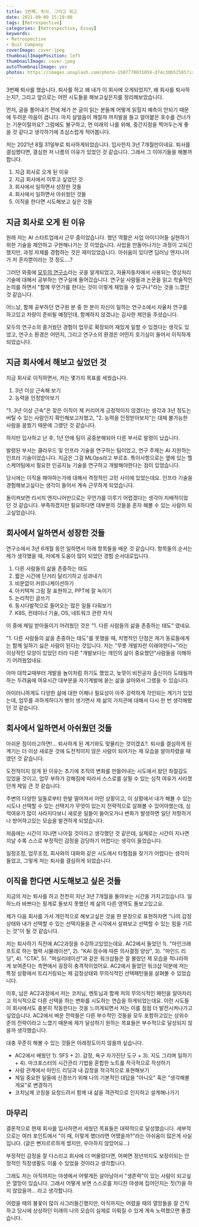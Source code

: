 ```yaml
---
title: 3번째, 퇴사. 그리고 회고
date: 2021-09-09 15:19:00
tags: [Retrospective]
categories: [Retrospective, Essay]
keywords:
- Retrospective
- Quit Company
coverImage: cover.jpeg
thumbnailImagePosition: left
thumbnailImage: cover.jpeg
autoThumbnailImage: yes
photos: https://images.unsplash.com/photo-1507778031059-d74c30b52585?ixlib=rb-1.2.1&ixid=MnwxMjA3fDB8MHxwaG90by1wYWdlfHx8fGVufDB8fHx8&auto=format&fit=crop&w=2274&q=80
---
```


3번째 퇴사를 했습니다. 퇴사를 하고 왜 내가 이 회사에 오게되었지?, 왜 회사를 퇴사하는지?, 그리고 앞으로는 어떤 시도들을 해보고싶은지를 정리해보았습니다.


<!-- excerpt -->


<!--toc-->

먼저, 글을 풀어내기 전에 제가 쓴 글이 읽는 분들께 어떻게 읽힐지 예측이 안되기 때문에 두려운 마음이 큽니다. 마치 살얼음이 깨질까 까치발을 들고 얼어붙은 호수를 건너가는 기분이랄까요? 그럼에도 불구하고, 먼 미래의 나를 위해, 중간지점을 찍어두는게 좋을 것 같다고 생각하기에 조심스럽게 적어봅니다.

저는 2021년 8월 31일부로 퇴사하게되었습니다. 입사한지 3년 7개월만이네요.
퇴사를 결심했다면, 결심한 저 나름의 이유가 있었던 것 같습니다. 그래서 그 이야기들을 해볼까 합니다.

1. 지금 회사로 오게 된 이유
2. 지금 회사에서 이루고 싶었던 것
3. 회사에서 일하면서 성장한 것들
4. 회사에서 일하면서 아쉬웠던 것들
5. 이직을 한다면 시도해보고 싶은 것들

## 지금 회사로 오게 된 이유
원래 저는 AI 스타트업에서 근무 중이었습니다. 했던 역활은 사업 아이디어들 실현하기 위한 기술을 제안하고 구현해나가는 것 이었습니다. 사업을 만들어나가는 과정이 고되긴 했지만, 과정 자체를 경험하는 것은 재미있었습니다. 아쉬움이 있다면 딥러닝 엔지니어가 저 혼자뿐이라는 것 정도....?

그러던 와중에 [모두의 연구소](https://modulabs.co.kr/)라는 곳을 알게되었고, 자율자동차에서 사용되는 영상처리 기술에 대해서 공부하는 연구실에 들어갔습니다. 연구실 사람들과 논문을 읽고 학술적인 논의를 하면서 "함께 무언가를 한다는 것이 이렇게 재밌을 수 있구나"라는 것을 느꼈던 것 같습니다.

어느날, 함께 공부하던 연구원 분 중 한 분이 자신이 일하는 연구소에서 자율차 연구를 하고있고 차량이 준비될 예정인데, 함께하지 않겠냐는 감사한 제안을 주셨습니다.

모두의 연구소의 즐거웠던 경험이 업무로 확장되어 재밌게 일할 수 있겠다는 생각도 있었고, 연구소 환경은 어떤지, 그리고 연구소의 환경은 어떤지 호기심이 들어서 이직하게되었습니다.


## 지금 회사에서 해보고 싶었던 것
지금 회사로 이직하면서, 저는 몇가지 목표를 세웠습니다.
1. 3년 이상 근속해 보기
2. 능력을 인정받아보기

"1. 3년 이상 근속"은 잦은 이직이 제 커리어게 긍정적이지 않겠다는 생각과 3년 정도는 버틸 수 있는 사람인지 확인해보고자했고, "2. 능력을 인정받아보자"는 대체 불가능한 사람을 꿈꿨기 때문에 그랬던 것 같습니다.

하지만 입사하고 난 후, 1년 안에 팀이 공중분해되어 다른 부서로 발령이 났습니다.

발령된 부서는 클라우드 및 인프라 기술을 연구하는 팀이었고, 연구 주제는 AI 지원하는 인프라 기술이었습니다. 지금은 그걸 MLOps라고 부르죠. 특이사항으로는 옆에 있는 헬스케어팀에서 필요한 인공지능 기술을 연구하고 개발해야한다는 점이 있었습니다.

당시에는 이직을 해야하는가에 대해서 격정적인 고민 사이에 있었는데요. 인프라 기술을 경험해보고싶다는 생각이 들어서 계속 근무하게 되었습니다.

돌이켜보면 리서치 엔지니어만으로는 무언가를 이루기 어렵겠다는 생각이 지배적이었던 것 같습니다. 부족하겠지만 필요하다면 대부분의 것들을 혼자 해볼 수 있는 사람이 되고싶었습니다.


## 회사에서 일하면서 성장한 것들
연구소에서 3년 6개월 동안 일하면서 아래 항목들을 배운 것 같습니다.
항목들의 순서는 제가 생각했을 때, 저에게 도움이 많이 되었던 경험 순서대로입니다.

1. 다른 사람들의 삶을 존중하는 태도
2. 짧은 시간에 단거리 달리기하고 성과내기
3. 비문없이 커뮤니케이션하기
4. 아키텍쳐 그림 잘 표현하고, PPT에 잘 녹이기
5. 논리적인 글쓰기
6. 동시다발적으로 들어오는 많은 일들 다뤄보기
7. K8S, 컨테이너 기술, OS, 네트워크 관련 지식

이 중에 제일 받아들이기 어려웠던 것은 "1. 다른 사람들의 삶을 존중하는 태도" 였네요.

"1. 다른 사람들의 삶을 존중하는 태도"를 못했을 때, 치명적인 단점은 제가 동료들에게는 함께 일하기 싫은 사람이 된다는 것입니다. 저는 "무릇 개발자란 이래야한다~"라는 이상적인 모양이 있었던 터라 다른 "개발보다는 개인의 삶이 중요했던"사람들을 이해하기 어려웠었네요.

아마 대학교때부터 개발을 놀이처럼 하기도 했었고, 늦깎이 비전공자 출신이라 도태될까하는 두려움에 여유시간 대부분을 자기계발에 쏟는 삶을 살아와서 그랬을 수 있습니다.

아이러니하게도 다양한 삶에 대한 이해나 필요성이 아주 강력하게 각인되는 계기가 있었는데, 업무를 과하게하다가 병이 생기면서 제 삶의 가치관에 대해서 다시 한 번 생각해봤던 것 같습니다.

## 회사에서 일하면서 아쉬웠던 것들
아쉬운 점이라고하면!... 퇴사하게 된 계기와도 맞물리는 것이겠죠?. 
퇴사를 결심하게 된 계기는 더 이상 새로운 것에 도전적이지 않은 사람이 되어가는 제 모습을 알아차렸을 때였던 것 같습니다.

도전적이지 않게 된 이유는 초기에 조직의 변화를 만들어내는 시도에서 왔던 좌절감도 있었을 것이고, 업무 부하가 강해짐에 따라서 스스로를 살필 수 있는 심적 여유가 사라졌던게 제일 큰 것 같습니다.

주변의 다양한 일들로부터 한발 떨어져서 어떤 상황이고, 이 상황에서 내가 해볼 수 있는 시도나 선택할 수 있는 선택지가 무엇이 있는지 전략적으로 살펴볼 수 있어야했는데, 심적여유가 많이 사라지다보니 새로운 일들이 들어오거나 변화가 발생하면 일단 저항하거나 방어하고있는 모습을 발견하게 되었습니다.

처음에는 시간이 지나면 나아질 것이라고 생각했던 것 같은데, 실제로는 시간이 지나면 지날 수록 스스로 부정적인 감정을 감당하기 어렵다는 생각이 들었습니다.

일정조정, 업무조정, 회사와의 대화와 같은 시도에서 타협점을 찾기가 어렵다는 생각이 들었고, 그렇게 저는 퇴사를 결심하게 되었습니다.

## 이직을 한다면 시도해보고 싶은 것들
지금의 저는 퇴사를 하고 천천히 지난 3년 7개월을 돌아보는 시간을 가지고있습니다. 일하느라 바쁘다는 핑계로 돌보지 못했던 제 삶의 다른 영역도 돌보고있고요.

제가 다음 회사를 가서 개인적으로 해보고싶은 것을 한 문장으로 표현하자면 "나의 감정 상태와 내가 선택할 수 있는 선택지들을 큰 시각에서 살펴보고 선택할 수 있는 힘을 기르는 것"이 될 것 같습니다.

저는 퇴사하기 직전에 AC2과정을 수강하고있었는데요. AC2에서 들었던 1). "마인크래프트로 하는 협력 시뮬레이션", 2). "KAI 점수에 따른 의사결정 양상", 3). "마인드 리딩", 4). "CTA", 5). "퍼실리테이션"과 같은 워크샵들은 잘 몰랐던 제 모습을 적나라하게 보여준다는 측면에서 굉장히 충격적이었어요. AC2에서 들었던 워크샵 덕분에 저는 특정 상황에서 트리거링되는 제 감정상태와 무의식적인 선택패턴들을 살펴볼 수 있었습니다. 

이후, 남은 AC2과정에서 저는 코치님, 멘토님과 함께 저의 무의식적인 패턴을 알아차리고 의식적으로 다른 선택을 하는 변화를 시도하는 연습을 하게되었는데요. 이런 시도들이 회사에서도 충분히 작동한다는 것을 느끼게되면서 저는 이를 점점 더 발전시켜나가고 싶었습니다. AC2에서 배운 전략들은 다른 부수적인 것들을 모두 포함하고있는 상위수준의 전략이라고 느꼈기 때문에 제가 달성하기 원하는 목표들은 부수적으로 달성되지 않을까 생각했습니다.

대충 꾸준히 해볼 수 있는 것들은 아래정도이지 않을까 싶습니다.

- AC2에서 배웠던 1). 5FS + 2). 감정, 욕구 자가진단 도구 + 3). 지도 그리며 일하기 + 4). 마크포스터의 시간관리 기법을 혼합한 노트를 적극적으로 작성하기
- 사람 관계에서 마인드 리딩과 내 감정을 적극적으로 표현해보기
- 제일 중요한 일들에 신경쓰기 위해 나의 기본적인 대답을 "아니오" 혹은 "생각해볼게요"로 변경하기
- 코치님께 코칭을 요청드려서 함께 내 삶을 객관적으로 인지하고 설계해나가기

## 마무리
결론적으로 현재 회사를 입사하면서 세웠던 목표들은 대략적으로 달성했습니다.
세부적으로는 여러 포인트에서 "이 때, 이렇게 했더라면 어땠을까?"라는 아쉬움이 많은게 사실입니다.
(글은 뻔지르르하게 썼지만, 우아하지 않았어요...)

부정적인 감정을 잘 다스리고 회사에 더 머물렀다면, 어쩌면 정년까지도 보장이되는 안정적인 직장생활도 이룰 수 있었을 것이라고 생각합니다.

그래도 저는 아직까지는 야생에서 어떻게든 살아남아서 "생존력"이 있는 사람이 되고싶은 열망이 있습니다. 그래서 어떻게 보면 스스로를 차디찬 야생에 집어던지는 짓(?)을 하지 않았을까... 라고 생각합니다.

어렸을 때의 불꽃이 많이 사그러들긴했지만, 아직까지는 어렸을 때의 열망들을 잘 간직하고 당시에 상상하던 미래의 나의 모습이 실제로 이뤄질 수 있게 계속 노력했으면 좋겠습니다.

